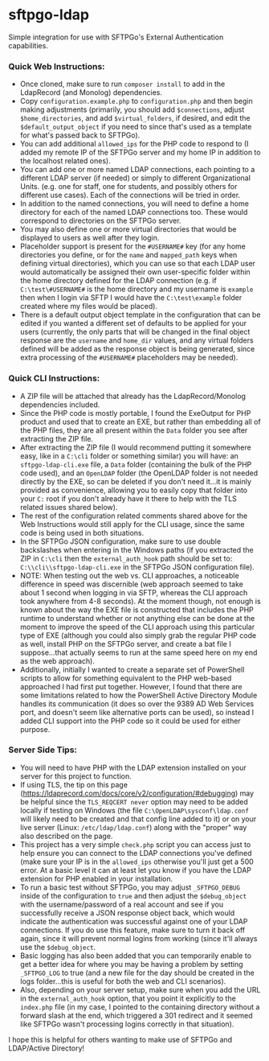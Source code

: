 # sftpgo-ldap

Simple integration for use with SFTPGo's External Authentication capabilities.

### Quick Web Instructions:

* Once cloned, make sure to run `composer install` to add in the LdapRecord (and Monolog) dependencies.
* Copy `configuration.example.php` to `configuration.php` and then begin making adjustments (primarily, you should add `$connections`, adjust `$home_directories`, and add `$virtual_folders`, if desired, and edit the `$default_output_object` if you need to since that's used as a template for what's passed back to SFTPGo).
* You can add additional `allowed_ips` for the PHP code to respond to (I added my remote IP of the SFTPGo server and my home IP in addition to the localhost related ones).
* You can add one or more named LDAP connections, each pointing to a different LDAP server (if needed) or simply to different Organizational Units. (e.g. one for staff, one for students, and possibly others for different use cases). Each of the connections will be tried in order.
* In addition to the named connections, you will need to define a home directory for each of the named LDAP connections too. These would correspond to directories on the SFTPGo server.
* You may also define one or more virtual directories that would be displayed to users as well after they login.
* Placeholder support is present for the `#USERNAME#` key (for any home directories you define, or for the `name` and `mapped_path` keys when defining virtual directories), which you can use so that each LDAP user would automatically be assigned their own user-specific folder within the home directory defined for the LDAP connection (e.g. if `C:\test\#USERNAME#` is the home directory and my username is `example` then when I login via SFTP I would have the `C:\test\example` folder created where my files would be placed).
* There is a default output object template in the configuration that can be edited if you wanted a different set of defaults to be applied for your users (currently, the only parts that will be changed in the final object response are the `username` and `home_dir` values, and any virtual folders defined will be added as the response object is being generated, since extra processing of the `#USERNAME#` placeholders may be needed).

### Quick CLI Instructions:

* A ZIP file will be attached that already has the LdapRecord/Monolog dependencies included.
* Since the PHP code is mostly portable, I found the ExeOutput for PHP product and used that to create an EXE, but rather than embedding all of the PHP files, they are all present within the `Data` folder you see after extracting the ZIP file.
* After extracting the ZIP file (I would recommend putting it somewhere easy, like in a `C:\cli` folder or something similar) you will have: an `sftpgo-ldap-cli.exe` file, a `Data` folder (containing the bulk of the PHP code used), and an `OpenLDAP` folder (the OpenLDAP folder is not needed directly by the EXE, so can be deleted if you don't need it...it is mainly provided as convenience, allowing you to easily copy that folder into your `C:` root if you don't already have it there to help with the TLS related issues shared below).
* The rest of the configuration related comments shared above for the Web Instructions would still apply for the CLI usage, since the same code is being used in both situations.
* In the SFTPGo JSON configuration, make sure to use double backslashes when entering in the Windows paths (if you extracted the ZIP in `C:\cli` then the `external_auth_hook` path should be set to: `C:\\cli\\sftpgo-ldap-cli.exe` in the SFTPGo JSON configuration file).
* NOTE: When testing out the web vs. CLI approaches, a noticeable difference in speed was discernible (web approach seemed to take about 1 second when logging in via SFTP, whereas the CLI approach took anywhere from 4-8 seconds). At the moment though, not enough is known about the way the EXE file is constructed that includes the PHP runtime to understand whether or not anything else can be done at the moment to improve the speed of the CLI approach using this particular type of EXE (although you could also simply grab the regular PHP code as well, install PHP on the SFTPGo server, and create a bat file I suppose...that actually seems to run at the same speed here on my end as the web approach).
* Additionally, initially I wanted to create a separate set of PowerShell scripts to allow for something equivalent to the PHP web-based approached I had first put together. However, I found that there are some limitations related to how the PowerShell Active Directory Module handles its communication (it does so over the 9389 AD Web Services port, and doesn't seem like alternative ports can be used), so instead I added CLI support into the PHP code so it could be used for either purpose.

### Server Side Tips:

* You will need to have PHP with the LDAP extension installed on your server for this project to function.
* If using TLS, the tip on this page (https://ldaprecord.com/docs/core/v2/configuration/#debugging) may be helpful since the `TLS_REQCERT never` option may need to be added locally if testing on Windows (the file `C:\OpenLDAP\sysconf\ldap.conf` will likely need to be created and that config line added to it) or on your live server (Linux: `/etc/ldap/ldap.conf`) along with the "proper" way also described on the page.
* This project has a very simple `check.php` script you can access just to help ensure you can connect to the LDAP connections you've defined (make sure your IP is in the `allowed_ips` otherwise you'll just get a 500 error. At a basic level it can at least let you know if you have the LDAP extension for PHP enabled in your installation.
* To run a basic test without SFTPGo, you may adjust `_SFTPGO_DEBUG` inside of the configuration to `true` and then adjust the `$debug_object` with the username/password of a real account and see if you successfully receive a JSON response object back, which would indicate the authentication was successful against one of your LDAP connections. If you do use this feature, make sure to turn it back off again, since it will prevent normal logins from working (since it'll always use the `$debug_object`.
* Basic logging has also been added that you can temporarily enable to get a better idea for where you may be having a problem by setting `_SFTPGO_LOG` to true (and a new file for the day should be created in the logs folder...this is useful for both the web and CLI scenarios).
* Also, depending on your server setup, make sure when you add the URL in the `external_auth_hook` option, that you point it explicitly to the `index.php` file (in my case, I pointed to the containing directory without a forward slash at the end, which triggered a 301 redirect and it seemed like SFTPGo wasn't processing logins correctly in that situation).

I hope this is helpful for others wanting to make use of SFTPGo and LDAP/Active Directory!